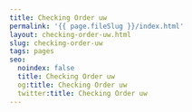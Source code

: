 ```yaml
---
title: Checking Order uw
permalink: '{{ page.fileSlug }}/index.html'
layout: checking-order-uw.html
slug: checking-order-uw
tags: pages
seo:
  noindex: false
  title: Checking Order uw
  og:title: Checking Order uw
  twitter:title: Checking Order uw
---
```




